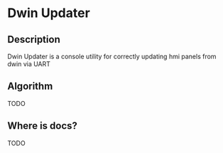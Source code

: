 # Dwin Updater

## Description

Dwin Updater is a console utility for correctly updating hmi panels from dwin via UART

## Algorithm

TODO

## Where is docs?

TODO